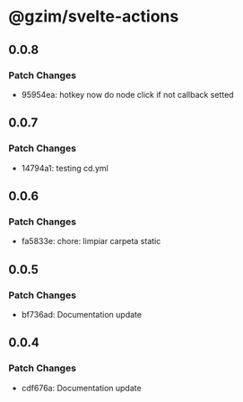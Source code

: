 # @gzim/svelte-actions

## 0.0.8

### Patch Changes

- 95954ea: hotkey now do node click if not callback setted

## 0.0.7

### Patch Changes

- 14794a1: testing cd.yml

## 0.0.6

### Patch Changes

- fa5833e: chore: limpiar carpeta static

## 0.0.5

### Patch Changes

- bf736ad: Documentation update

## 0.0.4

### Patch Changes

- cdf676a: Documentation update
